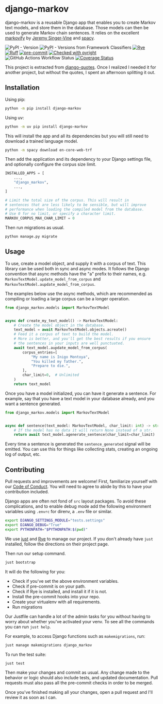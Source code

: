 # django-markov

django-markov is a reusable Django app that enables you to create Markov text models, and store
them in the database. Those models can then be used to generate Markov chain sentences.
It relies on the excellent [markovify](https://github.com/jsvine/markovify) by [Jeremy Singer-Vine](https://github.com/jsvine)
and [spacy](https://spacy.io).

![PyPI - Version](https://img.shields.io/pypi/v/django-markov)
![PyPI - Versions from Framework Classifiers](https://img.shields.io/pypi/frameworkversions/django/:packageName)
[![Rye](https://img.shields.io/endpoint?url=https://raw.githubusercontent.com/astral-sh/rye/main/artwork/badge.json)](https://rye-up.com)
[![Ruff](https://img.shields.io/endpoint?url=https://raw.githubusercontent.com/astral-sh/ruff/main/assets/badge/v2.json)](https://github.com/astral-sh/ruff)
[![pre-commit](https://img.shields.io/badge/pre--commit-enabled-brightgreen?logo=pre-commit)](https://github.com/pre-commit/pre-commit)
[![Checked with pyright](https://microsoft.github.io/pyright/img/pyright_badge.svg)](https://microsoft.github.io/pyright/)
![GitHub Actions Workflow Status](https://img.shields.io/github/actions/workflow/status/andrlik/django-markov/ci.yml)
[![Coverage Status](https://coveralls.io/repos/github/andrlik/django-markov/badge.svg?branch=main)](https://coveralls.io/github/andrlik/django-markov?branch=main)


This project is extracted from [django-quotes](https://github.com/andrlik/django-quotes). Once I realized I needed it for another project, but without
the quotes, I spent an afternoon splitting it out.

## Installation

Using pip:

```bash
python -m pip install django-markov
```

Using uv:

```bash
python -m uv pip install django-markov
```

This will install the app and all its dependencies but you will still need to download a
trained language model.

```bash
python -m spacy download en-core-web-trf
```

Then add the application and its dependency to your Django settings file, and optionally configure the corpus
size limit.

```python
INSTALLED_APPS = [
    ...,
    "django_markov",
    ...,
]

# Limit the total size of the corpus. This will result in
# sentences that are less likely to be sensible, but will improve
# performance when loading the compiled model from the database.
# Use 0 for no limit, or specify a character limit.
MARKOV_CORPUS_MAX_CHAR_LIMIT = 0
```

Then run migrations as usual.

```bash
python manage.py migrate
```

## Usage

To use, create a model object, and supply it with a corpus of text. This library can be used
both in sync and async modes. It follows the Django convention that async methods have the "a"
prefix to their names, e.g. `MarkovTextModel.update_model_from_corpus` and
`MarkovTextModel.aupdate_model_from_corpus`.

The examples below use the async methods, which are recommended as compiling or
loading a large corpus can be a longer operation.

```python
from django_markov.models import MarkovTextModel


async def create_my_text_model() -> MarkovTextModel:
    # Create the model object in the database.
    text_model = await MarkovTextModel.objects.acreate()
    # Feed it a corpus of text to build the model.
    # More is better, and you'll get the best results if you ensure
    # the sentences in your inputs are well punctuated.
    await text_model.aupdate_model_from_corpus(
        corpus_entries=[
            "My name is Inigo Montoya",
            "You killed my father.",
            "Prepare to die.",
        ],
        char_limit=0,  # Unlimited
    )
    return text_model
```

Once you have a model initialized, you can have it generate a sentence. For example,
say that you have a text model in your database already, and you want a sentence generated.

```python
from django_markov.models import MarkovTextModel


async def sentence(text_model: MarkovTextModel, char_limit: int) -> str | None:
    # If the model has no data it will return None instead of a str.
    return await text_model.agenerate_sentence(char_limit=char_limit)
```

Every time a sentence is generated the `sentence_generated` signal will be emitted. You
can use this for things like collecting stats, creating an ongoing log of output, etc.

## Contributing

Pull requests and improvements are welcome! First, familiarize yourself with our
[Code of Conduct](https://andrlik.github.io/django-markov/code_of_conduct/). You will need to agree to abide by this to have your contribution
included.

Django apps are often not fond of `src` layout packages.
To avoid these complications, and to enable debug mode add the following environment variables
using `.envrc` for direnv, a `.env` file or similar.

```bash
export DJANGO_SETTINGS_MODULE="tests.settings"
export DJANGO_DEBUG="True"
export PYTHONPATH="$PYTHONPATH:$(pwd)"
```

We use [just](https://github.com/casey/just) and [Rye](https://rye-up) to manage our project.
If you don't already have `just` installed, follow the directions on their project page.

Then run our setup command.

```bash
just bootstrap
```

It will do the following for you:

- Check if you've set the above environment variables.
- Check if pre-commit is on your path.
- Check if Rye is installed, and install it if it is not.
- Install the pre-commit hooks into your repo.
- Create your virtualenv with all requirements.
- Run migrations

Our Justfile can handle a lot of the admin tasks for you without having to worry about
whether you've activated your venv. To see all the commands you can run `just help`.

For example, to access Django functions such as `makemigrations`, run:

```bash
just manage makemigrations django_markov
```

To run the test suite:

```bash
just test
```

Then make your changes and commit as usual. Any change made to the behavior or logic
should also include tests, and updated documentation. Pull requests must also pass all
the pre-commit checks in order to be merged.

Once you've finished making all your changes, open a pull request and I'll review it as
soon as I can.
